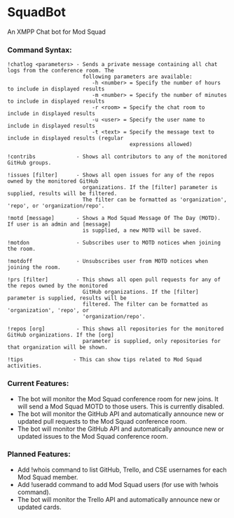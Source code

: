 # SquadBot
An XMPP Chat bot for Mod Squad

### Command Syntax:
```
!chatlog <parameters> - Sends a private message containing all chat logs from the conference room. The
                        following parameters are available:
                           -h <number> = Specify the number of hours to include in displayed results
                           -m <number> = Specify the number of minutes to include in displayed results
                           -r <room> = Specify the chat room to include in displayed results
                           -u <user> = Specify the user name to include in displayed results
                           -t <text> = Specify the message text to include in displayed results (regular
                                       expressions allowed)

!contribs             - Shows all contributors to any of the monitored GitHub groups.

!issues [filter]      - Shows all open issues for any of the repos owned by the monitored GitHub
                        organizations. If the [filter] parameter is supplied, results will be filtered.
                        The filter can be formatted as 'organization', 'repo', or 'organization/repo'.

!motd [message]       - Shows a Mod Squad Message Of The Day (MOTD). If user is an admin and [message]
                        is supplied, a new MOTD will be saved.

!motdon               - Subscribes user to MOTD notices when joining the room.

!motdoff              - Unsubscribes user from MOTD notices when joining the room.

!prs [filter]         - This shows all open pull requests for any of the repos owned by the monitored
                        GitHub organizations. If the [filter] parameter is supplied, results will be
                        filtered. The filter can be formatted as 'organization', 'repo', or
                        'organization/repo'.

!repos [org]          - This shows all repositories for the monitored GitHub organizations. If the [org]
                        parameter is supplied, only repositories for that organization will be shown.

!tips                - This can show tips related to Mod Squad activities.
```

### Current Features:
 * The bot will monitor the Mod Squad conference room for new joins. It will send a Mod Squad MOTD to those users. This is currently disabled.
 * The bot will monitor the GitHub API and automatically announce new or updated pull requests to the Mod Squad conference room.
 * The bot will monitor the GitHub API and automatically announce new or updated issues to the Mod Squad conference room.
 
### Planned Features:
 * Add !whois command to list GitHub, Trello, and CSE usernames for each Mod Squad member.
 * Add !useradd command to add Mod Squad users (for use with !whois command).
 * The bot will monitor the Trello API and automatically announce new or updated cards.
